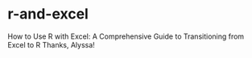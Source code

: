 # r-and-excel
How to Use R with Excel: A Comprehensive Guide to Transitioning from Excel to R
Thanks, Alyssa! 

